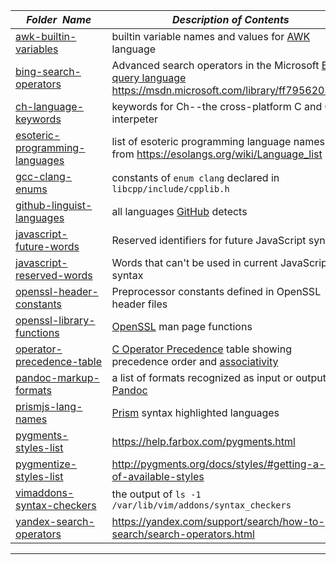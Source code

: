 |&nbsp;&nbsp;&nbsp;&nbsp;_Folder&nbsp;&nbsp;Name_&nbsp;&nbsp;&nbsp;&nbsp;| _Description of Contents_
|:----------------|--------------------------------------------------------------------------------------------------------------------------------------------------------
| [awk-builtin-variables](awk-builtin-variables.txt) |  builtin variable names and values for [AWK](https://wikipedia.org/wiki/AWK) language 
| [bing-search-operators](bing-search-operators.txt) |  Advanced search operators in the Microsoft [Bing query language](https://msdn.microsoft.com/library/ff795667.aspx "Bing Query Language") <https://msdn.microsoft.com/library/ff795620.aspx> 
| [ch-language-keywords](ch-language-keywords.txt) |  keywords for Ch--the cross-platform C and C++ interpeter 
| [esoteric-programming-languages](esoteric-programming-languages.txt) |  list of esoteric programming language names from <https://esolangs.org/wiki/Language_list> 
| [gcc-clang-enums](gcc-clang-enums.txt) |  constants of `enum clang` declared in `libcpp/include/cpplib.h` 
| [github-linguist-languages](github-linguist-languages.yml) |  all languages [GitHub](https://github.com) detects 
| [javascript-future-words](javascript-future-words.txt) |  Reserved identifiers for future JavaScript syntax 
| [javascript-reserved-words](javascript-reserved-words.txt) |  Words that can't be used in current JavaScript syntax 
| [openssl-header-constants](openssl-header-constants.txt) |  Preprocessor constants defined in OpenSSL header files 
| [openssl-library-functions](openssl-library-functions.txt) |  [OpenSSL](https://openssl.org) man page functions
| [operator-precedence-table](operator-precedence-table.asc) | [C Operator Precedence](https://en.cppreference.com/w/c/language/operator_precedence) table showing precedence order and [associativity](https://wikipedia.org/wiki/Operator_associativity)  
| [pandoc-markup-formats](pandoc-markup-formats.txt) |  a list of formats recognized as input or output by [Pandoc](https://pandoc.org/MANUAL.html#specifying-formats)   
| [prismjs-lang-names](prismjs-lang-names.txt) |  [Prism](https://prismjs.com) syntax highlighted languages 
| [pygments-styles-list](pygments-styles-list.txt) |  <https://help.farbox.com/pygments.html> 
| [pygmentize-styles-list](pygmentize-styles-list.txt) |  <http://pygments.org/docs/styles/#getting-a-list-of-available-styles> 
| [vimaddons-syntax-checkers](vimaddons-syntax-checkers.txt) |  the output of `ls -1 /var/lib/vim/addons/syntax_checkers` 
| [yandex-search-operators](yandex-search-operators.md) |  <https://yandex.com/support/search/how-to-search/search-operators.html> 

* * *

